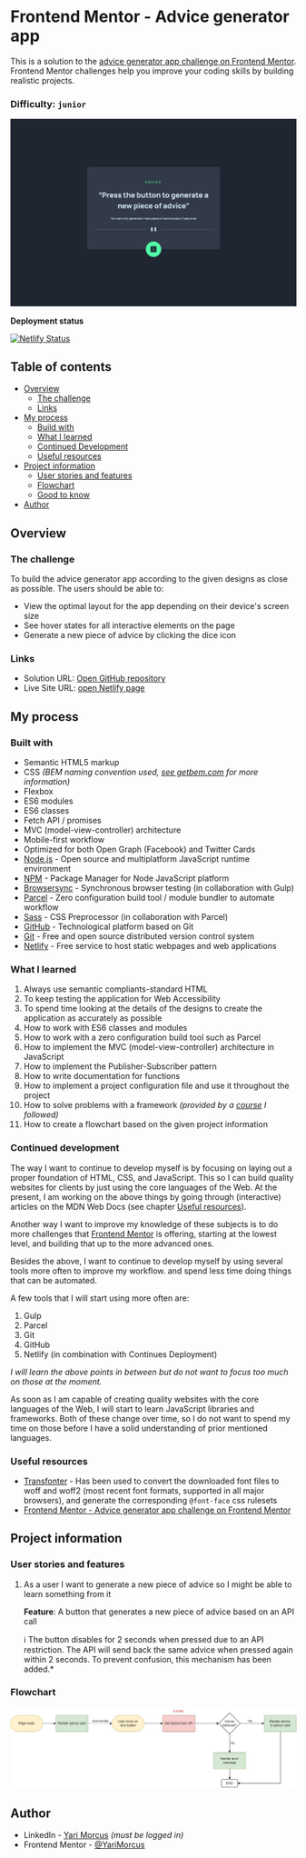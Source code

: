 # Frontend Mentor - Advice generator app

This is a solution to the [advice generator app challenge on Frontend Mentor](https://www.frontendmentor.io/challenges/advice-generator-app-QdUG-13db). Frontend Mentor challenges help you improve your coding skills by building realistic projects.

### Difficulty: `junior`

![](screenshot.png)

**Deployment status**

[![Netlify Status](https://api.netlify.com/api/v1/badges/65b3ab3b-ab6f-44b8-bd40-5e7de0b8a0ce/deploy-status)](https://app.netlify.com/sites/advice-generator-app-yari-morcus/deploys?branch=main)

## Table of contents

- [Overview](#overview)
  - [The challenge](#the-challenge)
  - [Links](#links)
- [My process](#my-process)
  - [Build with](#built-with)
  - [What I learned](#what-i-learned)
  - [Continued Development](#continued-development)
  - [Useful resources](#useful-resources)
- [Project information](#project-information)
  - [User stories and features](#user-stories-and-features)
  - [Flowchart](#flowchart)
  - [Good to know](#good-to-know)
- [Author](#author)

## Overview

### The challenge

To build the advice generator app according to the given designs as close as possible.
The users should be able to:

- View the optimal layout for the app depending on their device's screen size
- See hover states for all interactive elements on the page
- Generate a new piece of advice by clicking the dice icon

### Links

- Solution URL: [Open GitHub repository](https://github.com/YariMorcus/advice-generator-app)
- Live Site URL: [open Netlify page](https://advice-generator-app-yari-morcus.netlify.app)

## My process

### Built with

- Semantic HTML5 markup
- CSS _(BEM naming convention used, [see getbem.com](http://getbem.com) for more information)_
- Flexbox
- ES6 modules
- ES6 classes
- Fetch API / promises
- MVC (model-view-controller) architecture
- Mobile-first workflow
- Optimized for both Open Graph (Facebook) and Twitter Cards
- [Node.js](https://nextjs.org/) - Open source and multiplatform JavaScript runtime environment
- [NPM](https://www.npmjs.com/) - Package Manager for Node JavaScript platform
- [Browsersync](https://browsersync.io) - Synchronous browser testing (in collaboration with Gulp)
- [Parcel](https://parceljs.org/) - Zero configuration build tool / module bundler to automate workflow
- [Sass](https://sass-lang.com/) - CSS Preprocessor (in collaboration with Parcel)
- [GitHub](https://github.com/) - Technological platform based on Git
- [Git](https://git-scm.com/) - Free and open source distributed version control system
- [Netlify](https://www.netlify.com/) - Free service to host static webpages and web applications

### What I learned

1. Always use semantic compliants-standard HTML
2. To keep testing the application for Web Accessibility
3. To spend time looking at the details of the designs to create the application as accurately as possible
4. How to work with ES6 classes and modules
5. How to work with a zero configuration build tool such as Parcel
6. How to implement the MVC (model-view-controller) architecture in JavaScript
7. How to implement the Publisher-Subscriber pattern
8. How to write documentation for functions
9. How to implement a project configuration file and use it throughout the project
10. How to solve problems with a framework _(provided by a [course](https://www.udemy.com/course/the-complete-javascript-course/) I followed)_
11. How to create a flowchart based on the given project information

### Continued development

The way I want to continue to develop myself is by focusing on laying out a proper foundation of HTML, CSS, and JavaScript.
This so I can build quality websites for clients by just using the core languages of the Web.
At the present, I am working on the above things by going through (interactive) articles on the MDN Web Docs (see chapter [Useful resources](#useful-resources)).

Another way I want to improve my knowledge of these subjects is to do more challenges that [Frontend Mentor](https://www.frontendmentor.io/challenges) is offering, starting at the lowest level, and building that up to the more advanced ones.

Besides the above, I want to continue to develop myself by using several tools more often to improve my workflow. and spend less time doing things that can be automated.

A few tools that I will start using more often are:

1. Gulp
2. Parcel
3. Git
4. GitHub
5. Netlify (in combination with Continues Deployment)

_I will learn the above points in between but do not want to focus too much on those at the moment._

As soon as I am capable of creating quality websites with the core languages of the Web, I will start to learn JavaScript libraries and frameworks. Both of these change over time, so I do not want to spend my time on those before I have a solid understanding of prior mentioned languages.

### Useful resources

- [Transfonter](https://transfonter.org) - Has been used to convert the downloaded font files to woff and woff2 (most recent font formats, supported in all major browsers), and generate the corresponding `@font-face` css rulesets
- [Frontend Mentor - Advice generator app challenge on Frontend Mentor](https://www.frontendmentor.io/challenges/advice-generator-app-QdUG-13db)

## Project information

### User stories and features

1. As a user I want to generate a new piece of advice so I might be able to learn something from it

   **Feature**: A button that generates a new piece of advice based on an API call

   :information_source: The button disables for 2 seconds when pressed due to an API restriction. The API will send back the same advice when pressed again within 2 seconds. To prevent confusion, this mechanism has been added.\*

### Flowchart

![](flowchart.jpg)

## Author

- LinkedIn - [Yari Morcus](https://www.linkedin.com/in/yarimorcus) _(must be logged in)_
- Frontend Mentor - [@YariMorcus](https://www.frontendmentor.io/profile/YariMorcus)

